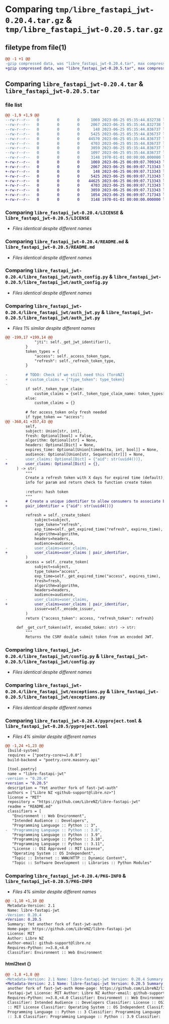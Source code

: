 # Comparing `tmp/libre_fastapi_jwt-0.20.4.tar.gz` & `tmp/libre_fastapi_jwt-0.20.5.tar.gz`

## filetype from file(1)

```diff
@@ -1 +1 @@
-gzip compressed data, was "libre_fastapi_jwt-0.20.4.tar", max compression
+gzip compressed data, was "libre_fastapi_jwt-0.20.5.tar", max compression
```

## Comparing `libre_fastapi_jwt-0.20.4.tar` & `libre_fastapi_jwt-0.20.5.tar`

### file list

```diff
@@ -1,9 +1,9 @@
--rw-r--r--   0        0        0     1069 2023-06-25 05:35:44.832738 libre_fastapi_jwt-0.20.4/LICENSE
--rw-r--r--   0        0        0     2067 2023-06-25 05:35:44.832738 libre_fastapi_jwt-0.20.4/README.md
--rw-r--r--   0        0        0      148 2023-06-25 05:35:44.836737 libre_fastapi_jwt-0.20.4/libre_fastapi_jwt/__init__.py
--rw-r--r--   0        0        0     5425 2023-06-25 05:35:44.836737 libre_fastapi_jwt-0.20.4/libre_fastapi_jwt/auth_config.py
--rw-r--r--   0        0        0    44570 2023-06-25 05:35:44.836737 libre_fastapi_jwt-0.20.4/libre_fastapi_jwt/auth_jwt.py
--rw-r--r--   0        0        0     4703 2023-06-25 05:35:44.836737 libre_fastapi_jwt-0.20.4/libre_fastapi_jwt/config.py
--rw-r--r--   0        0        0     3059 2023-06-25 05:35:44.836737 libre_fastapi_jwt-0.20.4/libre_fastapi_jwt/exceptions.py
--rw-r--r--   0        0        0     1097 2023-06-25 05:35:44.836737 libre_fastapi_jwt-0.20.4/pyproject.toml
--rw-r--r--   0        0        0     3148 1970-01-01 00:00:00.000000 libre_fastapi_jwt-0.20.4/PKG-INFO
+-rw-r--r--   0        0        0     1069 2023-06-25 06:09:07.709343 libre_fastapi_jwt-0.20.5/LICENSE
+-rw-r--r--   0        0        0     2067 2023-06-25 06:09:07.713343 libre_fastapi_jwt-0.20.5/README.md
+-rw-r--r--   0        0        0      148 2023-06-25 06:09:07.713343 libre_fastapi_jwt-0.20.5/libre_fastapi_jwt/__init__.py
+-rw-r--r--   0        0        0     5425 2023-06-25 06:09:07.713343 libre_fastapi_jwt-0.20.5/libre_fastapi_jwt/auth_config.py
+-rw-r--r--   0        0        0    44625 2023-06-25 06:09:07.713343 libre_fastapi_jwt-0.20.5/libre_fastapi_jwt/auth_jwt.py
+-rw-r--r--   0        0        0     4703 2023-06-25 06:09:07.713343 libre_fastapi_jwt-0.20.5/libre_fastapi_jwt/config.py
+-rw-r--r--   0        0        0     3059 2023-06-25 06:09:07.713343 libre_fastapi_jwt-0.20.5/libre_fastapi_jwt/exceptions.py
+-rw-r--r--   0        0        0     1054 2023-06-25 06:09:07.717343 libre_fastapi_jwt-0.20.5/pyproject.toml
+-rw-r--r--   0        0        0     3148 1970-01-01 00:00:00.000000 libre_fastapi_jwt-0.20.5/PKG-INFO
```

### Comparing `libre_fastapi_jwt-0.20.4/LICENSE` & `libre_fastapi_jwt-0.20.5/LICENSE`

 * *Files identical despite different names*

### Comparing `libre_fastapi_jwt-0.20.4/README.md` & `libre_fastapi_jwt-0.20.5/README.md`

 * *Files identical despite different names*

### Comparing `libre_fastapi_jwt-0.20.4/libre_fastapi_jwt/auth_config.py` & `libre_fastapi_jwt-0.20.5/libre_fastapi_jwt/auth_config.py`

 * *Files identical despite different names*

### Comparing `libre_fastapi_jwt-0.20.4/libre_fastapi_jwt/auth_jwt.py` & `libre_fastapi_jwt-0.20.5/libre_fastapi_jwt/auth_jwt.py`

 * *Files 1% similar despite different names*

```diff
@@ -199,17 +199,14 @@
             "jti": self._get_jwt_identifier(),
         }
         token_types = {
             "access": self._access_token_type,
             "refresh": self._refresh_token_type,
         }
 
-        # TODO: Check if we still need this (ToroNZ)
-        # custom_claims = {"type_token": type_token}
-
         if self._token_type_claim:
             custom_claims = {self._token_type_claim_name: token_types[type_token]}
         else:
             custom_claims = {}
 
         # for access_token only fresh needed
         if type_token == "access":
@@ -360,41 +357,43 @@
         self,
         subject: Union[str, int],
         fresh: Optional[bool] = False,
         algorithm: Optional[str] = None,
         headers: Optional[Dict] = None,
         expires_time: Optional[Union[timedelta, int, bool]] = None,
         audience: Optional[Union[str, Sequence[str]]] = None,
-        user_claims: Optional[Dict] = {"aid": str(uuid4())},
+        user_claims: Optional[Dict] = {},
     ) -> str:
         """
         Create a refresh token with X days for expired time (default),
         info for param and return check to function create token
 
         :return: hash token
         """
+        # Create a unique identifier to allow consumers to associate both tokens created as pair
+        pair_identifier = {"aid": str(uuid4())}
 
         refresh = self._create_token(
             subject=subject,
             type_token="refresh",
             exp_time=self._get_expired_time("refresh", expires_time),
             algorithm=algorithm,
             headers=headers,
             audience=audience,
-            user_claims=user_claims,
+            user_claims=user_claims | pair_identifier,
         )
         access = self._create_token(
             subject=subject,
             type_token="access",
             exp_time=self._get_expired_time("access", expires_time),
             fresh=fresh,
             algorithm=algorithm,
             headers=headers,
             audience=audience,
-            user_claims=user_claims,
+            user_claims=user_claims | pair_identifier,
             issuer=self._encode_issuer,
         )
         return {"access_token": access, "refresh_token": refresh}
 
     def _get_csrf_token(self, encoded_token: str) -> str:
         """
         Returns the CSRF double submit token from an encoded JWT.
```

### Comparing `libre_fastapi_jwt-0.20.4/libre_fastapi_jwt/config.py` & `libre_fastapi_jwt-0.20.5/libre_fastapi_jwt/config.py`

 * *Files identical despite different names*

### Comparing `libre_fastapi_jwt-0.20.4/libre_fastapi_jwt/exceptions.py` & `libre_fastapi_jwt-0.20.5/libre_fastapi_jwt/exceptions.py`

 * *Files identical despite different names*

### Comparing `libre_fastapi_jwt-0.20.4/pyproject.toml` & `libre_fastapi_jwt-0.20.5/pyproject.toml`

 * *Files 4% similar despite different names*

```diff
@@ -1,24 +1,23 @@
 [build-system]
 requires = ["poetry-core>=1.0.0"]
 build-backend = "poetry.core.masonry.api"
 
 [tool.poetry]
 name = "libre-fastapi-jwt"
-version = "0.20.4"
+version = "0.20.5"
 description = "Yet another fork of fast-jwt-auth"
 authors = ["Libre NZ <github-support@libre.nz>"]
 license = "MIT"
 repository = "https://github.com/LibreNZ/libre-fastapi-jwt"
 readme = "README.md"
 classifiers = [
   "Environment :: Web Environment",
   "Intended Audience :: Developers",
   "Programming Language :: Python :: 3",
-  "Programming Language :: Python :: 3.8",
   "Programming Language :: Python :: 3.9",
   "Programming Language :: Python :: 3.10",
   "Programming Language :: Python :: 3.11",
   "License :: OSI Approved :: MIT License",
   "Operating System :: OS Independent",
   "Topic :: Internet :: WWW/HTTP :: Dynamic Content",
   "Topic :: Software Development :: Libraries :: Python Modules"
```

### Comparing `libre_fastapi_jwt-0.20.4/PKG-INFO` & `libre_fastapi_jwt-0.20.5/PKG-INFO`

 * *Files 4% similar despite different names*

```diff
@@ -1,10 +1,10 @@
 Metadata-Version: 2.1
 Name: libre-fastapi-jwt
-Version: 0.20.4
+Version: 0.20.5
 Summary: Yet another fork of fast-jwt-auth
 Home-page: https://github.com/LibreNZ/libre-fastapi-jwt
 License: MIT
 Author: Libre NZ
 Author-email: github-support@libre.nz
 Requires-Python: >=3.8,<4.0
 Classifier: Environment :: Web Environment
```

#### html2text {}

```diff
@@ -1,8 +1,8 @@
-Metadata-Version: 2.1 Name: libre-fastapi-jwt Version: 0.20.4 Summary: Yet
+Metadata-Version: 2.1 Name: libre-fastapi-jwt Version: 0.20.5 Summary: Yet
 another fork of fast-jwt-auth Home-page: https://github.com/LibreNZ/libre-
 fastapi-jwt License: MIT Author: Libre NZ Author-email: github-support@libre.nz
 Requires-Python: >=3.8,<4.0 Classifier: Environment :: Web Environment
 Classifier: Intended Audience :: Developers Classifier: License :: OSI Approved
 :: MIT License Classifier: Operating System :: OS Independent Classifier:
 Programming Language :: Python :: 3 Classifier: Programming Language :: Python
 :: 3.8 Classifier: Programming Language :: Python :: 3.9 Classifier:
```

